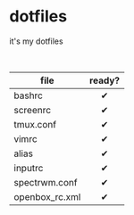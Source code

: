 # dotfiles
it's my dotfiles

<br>

| file              | ready?     |
|-------------------|:----------:|
|bashrc             |✔           |
|screenrc           |✔           |
|tmux.conf          |✔           |
|vimrc              |✔           |
|alias              |✔           |
|inputrc            |✔           |
|spectrwm.conf      |✔           |
|openbox_rc.xml     |✔           |